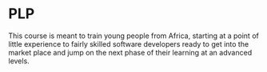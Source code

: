 # PLP
This course is meant to train young people from Africa, starting at a point of little experience to fairly skilled software developers ready to get into the market place and jump on the next phase of their learning at an advanced levels.
